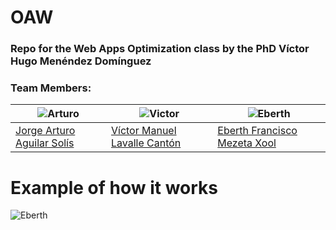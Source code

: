 # OAW
### Repo for the Web Apps Optimization class by the PhD Víctor Hugo Menéndez Domínguez

### Team Members:

| ![Arturo](https://i.ibb.co/JChr4tN/Arturo.png) | ![Victor](https://i.ibb.co/hXWxtJW/Me.png)| ![Eberth](https://i.ibb.co/Xkv3fMR/Eberth.png)|
| ----- | ---- | ----- |
| <a href="https://github.com/artrune"> Jorge Arturo Aguilar Solís </a>| <a href="https://github.com/VictorLavalle"> Víctor Manuel Lavalle Cantón</a> | <a href="https://github.com/EberthMezeta"> Eberth Francisco Mezeta Xool </a> |

# Example of how it works
 ![Eberth](https://i.ibb.co/vc4WKn0/How-it-works.gif)
